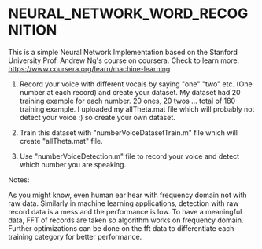 # NEURAL_NETWORK_WORD_RECOGNITION


This is a simple Neural Network Implementation based on the Stanford University Prof. Andrew Ng's course on coursera.
Check to learn more: https://www.coursera.org/learn/machine-learning

1. Record your voice with different vocals by saying "one" "two" etc. (One number at each record) and create your dataset. My dataset had 20 training example for each number. 20 ones, 20 twos ... total of 180 training example.
I uploaded my allTheta.mat file which will probably not detect your voice :) so create your own dataset.

2. Train this dataset with "numberVoiceDatasetTrain.m" file which will create "allTheta.mat" file.

3. Use "numberVoiceDetection.m" file to record your voice and detect which number you are speaking.

Notes:

As you might know, even human ear hear with frequency domain not with raw data. Similarly in machine learning applications, detection with raw record data is a mess and the performance is low. To have a meaningful data, FFT of records are taken so algorithm works on frequency domain. Further optimizations can be done on the fft data to differentiate each training category for better performance.

  

